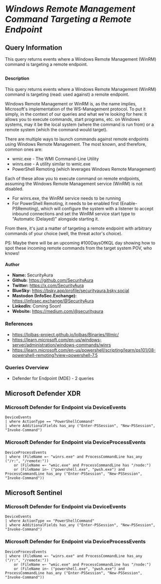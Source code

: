 # *Windows Remote Management Command Targeting a Remote Endpoint*

## Query Information

This query returns events where a Windows Remote Management (WinRM) command is targeting a remote endpoint.

##

#### Description

This query returns events where a Windows Remote Management (WinRM) command is targeting (read: used against) a remote endpoint.

Windows Remote Management or WinRM is, as the name implies, Microsoft's implementation of the WS-Management protocol. To put it simply, in the context of our queries and what we're looking for here: it allows you to execute commands, start programs, etc. on Windows systems, may it be the local system (where the command is run from) or a remote system (which the command would target).

There are multiple ways to launch commands against remote endpoints using Windows Remote Management. The most known, and therefore, common ones are:

- wmic.exe - The WMI Command-Line Utility
- winrs.exe - A utility similar to wmic.exe
- PowerShell Remoting (which leverages Windows Remote Management)

Each of these allow you to execute command on remote endpoints, assuming the Windows Remote Management service (WinRM) is not disabled. 

- For winrs.exe, the WinRM service needs to be running
- For PowerShell Remoting, it needs to be enabled first (Enable-PSRemoting), which will configure the system with a listener to accept inbound connections and set the WinRM service start type to "Automatic (Delayed)" alongside starting it.

From there, it's just a matter of targeting a remote endpoint with arbitrary commands of your choice (well, the threat actor's choice).

PS: Maybe there will be an upcoming #100DaysOfKQL day showing how to spot these incoming remote commands from the target system POV, who knows!

#### Author <Optional>
- **Name:** SecurityAura
- **Github:** https://github.com/SecurityAura
- **Twitter:** https://x.com/SecurityAura
- **BlueSky:** https://bsky.app/profile/securityaura.bsky.social
- **Mastodon (InfoSec.Exchange):** https://infosec.exchange/@SecurityAura
- **LinkedIn:** Coming Soon!
- **Website:** https://medium.com/@securityaura

### References ###

- https://lolbas-project.github.io/lolbas/Binaries/Wmic/
- https://learn.microsoft.com/en-us/windows-server/administration/windows-commands/winrs
- https://learn.microsoft.com/en-us/powershell/scripting/learn/ps101/08-powershell-remoting?view=powershell-7.5

### Queries Overview ###

- Defender for Endpoint (MDE) - 2 queries

## Microsoft Defender XDR ##
### Microsoft Defender for Endpoint via DeviceEvents ###
```KQL
DeviceEvents
| where ActionType == "PowerShellCommand"
| where AdditionalFields has_any ("Enter-PSSession", "New-PSSession", "Invoke-Command")
```
### Microsoft Defender for Endpoint via DeviceProcessEvents ###
```KQL
DeviceProcessEvents
| where (FileName =~ "winrs.exe" and ProcessCommandLine has_any ("/r:", "/remote:"))
    or (FileName =~ "wmic.exe" and ProcessCommandLine has "/node:")
    or (FileName in~ ("powershell.exe", "pwsh.exe") and ProcessCommandLine has_any ("Enter-PSSession", "New-PSSession", "Invoke-Command"))
```
## Microsoft Sentinel ##
### Microsoft Defender for Endpoint via DeviceEvents ###
```KQL
DeviceEvents
| where ActionType == "PowerShellCommand"
| where AdditionalFields has_any ("Enter-PSSession", "New-PSSession", "Invoke-Command")
```
### Microsoft Defender for Endpoint via DeviceProcessEvents ###
```KQL
DeviceProcessEvents
| where (FileName =~ "winrs.exe" and ProcessCommandLine has_any ("/r:", "/remote:"))
    or (FileName =~ "wmic.exe" and ProcessCommandLine has "/node:")
    or (FileName in~ ("powershell.exe", "pwsh.exe") and ProcessCommandLine has_any ("Enter-PSSession", "New-PSSession", "Invoke-Command"))
```
